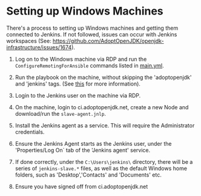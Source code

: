 # Setting up Windows Machines

There's a process to setting up Windows machines and getting them connected to Jenkins. If not followed, issues can occur with Jenkins workspaces (See: https://github.com/AdoptOpenJDK/openjdk-infrastructure/issues/1674).

1) Log on to the Windows machine via RDP and run the `ConfigureRemotingForAnsible` commands listed in [main.yml](https://github.com/AdoptOpenJDK/openjdk-infrastructure/blob/master/ansible/playbooks/AdoptOpenJDK_Windows_Playbook/main.yml).

2) Run the playbook on the machine, without skipping the 'adoptopenjdk' and 'jenkins' tags. (See [this](https://github.com/AdoptOpenJDK/openjdk-infrastructure/blob/master/ansible/README.md) for more information).

3) Login to the Jenkins user on the machine via RDP.

4) On the machine, login to ci.adoptopenjdk.net, create a new Node and download/run the `slave-agent.jnlp`.

5) Install the Jenkins agent as a service. This will require the Administrator credentials.

6) Ensure the Jenkins Agent starts as the Jenkins user, under the 'Properties/Log On` tab of the 'Jenkins agent' service.

7) If done correctly, under the `C:\Users\jenkins\` directory, there will be a series of `jenkins-slave.*` files, as well as the default Windows home folders, such as 'Desktop','Contacts' and 'Documents' etc.

8) Ensure you have signed off from ci.adoptopenjdk.net
